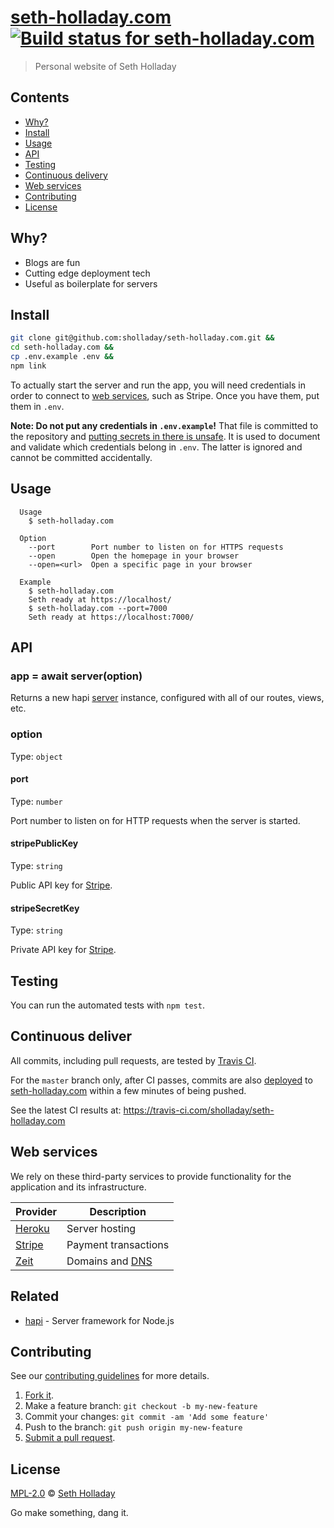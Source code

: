 # [seth-holladay.com](https://seth-holladay.com) [![Build status for seth-holladay.com](https://travis-ci.com/sholladay/seth-holladay.com.svg?branch=master "Build Status")](https://travis-ci.com/sholladay/seth-holladay.com "Builds")

> Personal website of Seth Holladay

## Contents

 - [Why?](#why)
 - [Install](#install)
 - [Usage](#usage)
 - [API](#api)
 - [Testing](#testing)
 - [Continuous delivery](#continuous-delivery)
 - [Web services](#web-services)
 - [Contributing](#contributing)
 - [License](#license)

## Why?

 - Blogs are fun
 - Cutting edge deployment tech
 - Useful as boilerplate for servers

## Install

```sh
git clone git@github.com:sholladay/seth-holladay.com.git &&
cd seth-holladay.com &&
cp .env.example .env &&
npm link
```

To actually start the server and run the app, you will need credentials in order to connect to [web services](#web-services), such as Stripe. Once you have them, put them in `.env`.

**Note: Do not put any credentials in `.env.example`!** That file is committed to the repository and [putting secrets in there is unsafe](http://blog.arvidandersson.se/2013/06/10/credentials-in-git-repos). It is used to document and validate which credentials belong in `.env`. The latter is ignored and cannot be committed accidentally.

## Usage

```console
  Usage
    $ seth-holladay.com

  Option
    --port        Port number to listen on for HTTPS requests
    --open        Open the homepage in your browser
    --open=<url>  Open a specific page in your browser

  Example
    $ seth-holladay.com
    Seth ready at https://localhost/
    $ seth-holladay.com --port=7000
    Seth ready at https://localhost:7000/
```

## API

### app = await server(option)

Returns a new hapi [server](https://github.com/hapijs/hapi/blob/c88bda0d0fd3f269b57229e49083645fb2ddf241/API.md#server) instance, configured with all of our routes, views, etc.

### option

Type: `object`

#### port

Type: `number`

Port number to listen on for HTTP requests when the server is started.

#### stripePublicKey

Type: `string`

Public API key for [Stripe](https://stripe.com/).

#### stripeSecretKey

Type: `string`

Private API key for [Stripe](https://stripe.com/).

## Testing

You can run the automated tests with `npm test`.

## Continuous deliver

All commits, including pull requests, are tested by [Travis CI](https://docs.travis-ci.com/user/for-beginners/).

For the `master` branch only, after CI passes, commits are also [deployed](https://devcenter.heroku.com/articles/github-integration#automatic-deploys) to [seth-holladay.com](https://seth-holladay.com) within a few minutes of being pushed.

See the latest CI results at: https://travis-ci.com/sholladay/seth-holladay.com

## Web services

We rely on these third-party services to provide functionality for the application and its infrastructure.

Provider | Description
---------|------------
[Heroku](https://heroku.com) | Server hosting
[Stripe](https://stripe.com) | Payment transactions
[Zeit](https://zeit.co/now) | Domains and [DNS](https://en.wikipedia.org/wiki/Domain_Name_System)

## Related

 - [hapi](https://hapijs.com) - Server framework for Node.js

## Contributing

See our [contributing guidelines](https://github.com/sholladay/seth-holladay.com/blob/master/CONTRIBUTING.md "Guidelines for participating in this project") for more details.

1. [Fork it](https://github.com/sholladay/seth-holladay.com/fork).
2. Make a feature branch: `git checkout -b my-new-feature`
3. Commit your changes: `git commit -am 'Add some feature'`
4. Push to the branch: `git push origin my-new-feature`
5. [Submit a pull request](https://github.com/sholladay/seth-holladay.com/compare "Submit code to this project for review").

## License

[MPL-2.0](https://github.com/sholladay/seth-holladay.com/blob/master/LICENSE "License for seth-holladay.com") © [Seth Holladay](https://seth-holladay.com "Author of seth-holladay.com")

Go make something, dang it.
